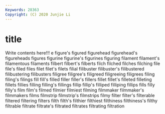 ```yaml
---
Keywords: 28363
Copyright: (C) 2020 Junjie Li
---
```


# title

Write contents here!!!
e 
figure's 
figured 
figurehead 
figurehead's
figureheads 
figures 
figurine 
figurine's 
figurines 
figuring 
filament 
filament's 
filamentous 
filaments
filbert 
filbert's 
filberts 
filch 
filched 
filches 
filching 
file 
file's 
filed
files 
filet 
filet's 
filets 
filial 
filibuster 
filibuster's 
filibustered 
filibustering 
filibusters
filigree 
filigree's 
filigreed 
filigreeing 
filigrees 
filing 
filing's 
filings 
fill 
fill's
filled 
filler 
filler's 
fillers 
fillet 
fillet's 
filleted 
filleting 
fillets 
fillies
filling 
filling's 
fillings 
fillip 
fillip's 
filliped 
filliping 
fillips 
fills 
filly
filly's 
film 
film's 
filmed 
filmier 
filmiest 
filming 
filmmaker 
filmmaker's 
filmmakers
films 
filmstrip 
filmstrip's 
filmstrips 
filmy 
filter 
filter's 
filterable 
filtered 
filtering
filters 
filth 
filth's 
filthier 
filthiest 
filthiness 
filthiness's 
filthy 
filtrable 
filtrate
filtrate's 
filtrated 
filtrates 
filtrating 
filtration 
